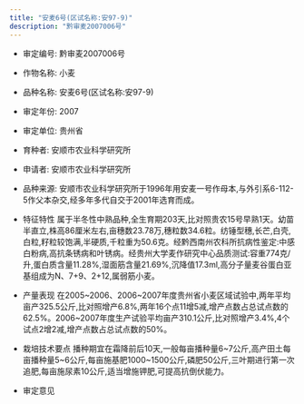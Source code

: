 ```yaml
---
title: "安麦6号(区试名称:安97-9)"
description: "黔审麦2007006号"
---
```

* 审定编号:  黔审麦2007006号

*  作物名称:  小麦

*  品种名称:  安麦6号(区试名称:安97-9)

*  审定年份:  2007

*  审定单位:  贵州省

* 育种者:  安顺市农业科学研究所

*  申请者:  安顺市农业科学研究所

*  品种来源:  安顺市农业科学研究所于1996年用安麦一号作母本,与外引系6-112-5作父本杂交,经多年多代自交于2001年选育而成。

*  特征特性
属于半冬性中熟品种,全生育期203天,比对照贵农15号早熟1天。幼苗半直立,株高86厘米左右,亩穗数23.78万,穗粒数34.6粒。纺锤型穗,长芒,白壳,白粒,籽粒较饱满,半硬质,千粒重为50.6克。经黔西南州农科所抗病性鉴定:中感白粉病,高抗条锈病和叶锈病。经贵州大学麦作研究中心品质测试:容重774克/升,蛋白质含量11.28%,湿面筋含量21.69%,沉降值17.3ml,高分子量麦谷蛋白亚基组成为N、7+9、2+12,属弱筋小麦。

*  产量表现
在2005~2006、2006~2007年度贵州省小麦区域试验中,两年平均亩产325.5公斤,比对照增产6.8%,两年16个点11增5减,增产点数占总试点数的62.5%。2006~2007年度生产试验平均亩产310.1公斤,比对照增产3.4%,4个试点2增2减,增产点数占总试点数的50%。

*  栽培技术要点
播种期宜在霜降前后10天,一般每亩播种量6~7公斤,高产田土每亩播种量5~6公斤,每亩施基肥1000~1500公斤,磷肥50公斤,三叶期进行第一次追肥,每亩施尿素10公斤,适当增施钾肥,可提高抗倒伏能力。

*  审定意见

